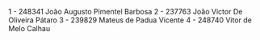 1 - 248341	João Augusto Pimentel Barbosa
2 - 237763	João Victor De Oliveira Pátaro
3 - 239829	Mateus de Padua Vicente
4 - 248740	Vitor de Melo Calhau